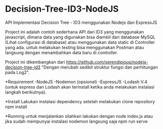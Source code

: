 # Decision-Tree-ID3-NodeJS
API Implementasi Decision Tree - ID3 menggunakan Nodejs dan ExpressJS

Project ini adalah contoh sederhana API dari ID3 yang menggunakan javascript, dimana data yang digunakan bisa diambil dari database MySQL (Lihat configurasi di database) atau menggunakan data static di Controller yang ada. untuk melakukan testing bisa menggunakan Postman atau langsung dengan menambahkan data baru di controller.

Project ini dikembangkan dari 
https://github.com/serendipious/nodejs-decision-tree-id3
"Dengan merubah sedikit struktur fungsi dan perhitungan pada Log2".

*Requirement
-NodeJS
-Nodemon (opsional)
-ExpressJS
-Lodash V.4
(untuk express dan Lodash akan terinstall ketika anda melakukan instalasi langkah berikutnya).

*Install
Lakukan instalasi dependency setelah melakukan clone repository
        npm install
        
*Running
untuk menjalankan silahkan lakukan dengan
        node index.js
atau jika sudah mempunyai instalasi nodemon langsung saja
        npm run serve

